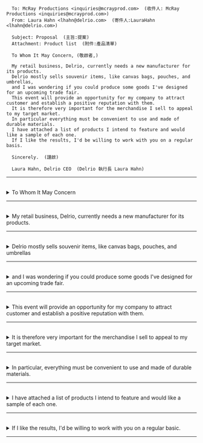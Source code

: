 ```
  To: McRay Productions <inquiries@mcrayprod.com>  (收件人: McRay Productions <inquiries@mcrayprod.com>)
  From: Laura Hahn <lhahn@delrio.com>  (寄件人:LauraHahn <lhahn@delrio.com>)
  
  Subject: Proposal  (主旨:提案)  
  Attachment: Product list  (附件:產品清單)
  
  To Whom It May Concern, (敬啟者,)
  
  My retail business, Delrio, currently needs a new manufacturer for its products.
  Delrio mostly sells souvenir items, like canvas bags, pouches, and umbrellas, 
  and I was wondering if you could produce some goods I've designed for an upcoming trade fair.
  This event will provide an opportunity for my company to attract customer and establish a positive reputation with them. 
  It is therefore very important for the merchandise I sell to appeal to my target market. 
  In particular everything must be convenient to use and made of durable materials. 
  I have attached a list of products I intend to feature and would like a sample of each one. 
  If I like the results, I'd be willing to work with you on a regular basis.
  
  Sincerely.  (謹啟)
  
  Laura Hahn, Delrio CEO  (Delrio 執行長 Laura Hahn)
```

---
<br>

<details>
  <summary>
    To Whom It May Concern
  </summary>

  - "To Whom"：引導介詞片語，用來表示信函的收件人。
  - "It"：代名詞，指代信函的主題或內容。
  - 可以這樣理解  ⇒  It may concern you  ( 這封信可能與你有關 )
    - 換成關係代名詞  ⇒ you that it may concern ( 這封信可能有關的你 )
    - 只是例句是用 who 而已。
</details>

---
<br>

<details>
  <summary>
    My retail business, Delrio, currently needs a new manufacturer for its products.
  </summary>

  - 主詞： "My retail business, Delrio"，这是一个名词短语，其中包括主詞 "My retail business" 和同位语 "Delrio"，表示这个业务的名称。
  - 动词： "currently needs"，表示需求或需要。
  - 受詞： "a new manufacturer for its products"，是動詞的受詞，表示需要什麼，即一家新的製造商。
  - 單字 :
    1. My - 代名詞，表示屬於某人的，這裡是表示屬於"retail business"的。
    2. retail - 形容詞，表示零售的。
    3. business - 名詞，表示業務或生意。
    4. Delrio - 公司名稱，擔任主語。
    5. a - 不定冠詞，表示一個。
    6. new - 形容詞，表示新的。
    7. manufacturer - 這裡是指製造商。
    8. currently - 副詞，表示目前，現在。
    9. for - 介詞，表示目的或用途。
    10. its - 代名詞，表示"retail business"的，指代前面的業務。
    11. products - 名詞，表示產品。

  > 总结，这个句子描述了 "My retail business, Delrio" 目前需要一家新的制造商来制造其产品。
</details>

---
<br>

<details>
  <summary>
    Delrio mostly sells souvenir items, like canvas bags, pouches, and umbrellas
  </summary>

  - 主詞 : Delrio - 公司名稱。
  - 動詞 : sells - 動詞，表示銷售的動作。
  - 受詞 : souvenir items，是動詞的受詞，描述主詞銷售的產品類型，即紀念品。
  - 單字 :
    - souvenir - 名詞，指的是紀念品或紀念性物品。
    - items - 名詞，表示物品或項目。
    - like - 介詞，表示類似的，例如。
    - canvas - 名詞，表示帆布。
    - bags - 名詞，表示袋子。
    - pouches - 名詞，表示小袋，是 pouch 的複數型。
    - and - 連詞，表示和。
    - umbrellas - 名詞，表示雨傘。
    - mostly - 副詞，表示主要或大部分。
  > 這句話描述了Delrio公司主要銷售紀念品，並列舉了一些例子，包括帆布袋、小袋和雨傘等物品。
</details>

---
<br>

<details>
  <summary>
    and I was wondering if you could produce some goods I've designed for an upcoming trade fair.
  </summary>

  - 主詞 : I 代名詞，表示發話者自己。
  - 動詞 : was wondering 是過去進行時的動詞片語，表示說話者過去的思考狀態。
  - 受詞 : if you could produce some goods I've designed for an upcoming trade fair
    - 形容詞子是 : I've designed for an upcoming trade fair，，用于修饰 "some goods"。这个形容词从句提供了更多关于 "some goods" 的信息，说明这些商品是由说话者自己设计的，而且是为了参加即将到来的贸易展会而设计的。
  - 單字 :
    - was - 動詞，表示過去式的"be"動詞，用來表示狀態或行為。
    - wondering - wonder 的现在分词，表示思考或疑惑。
    - if - 連詞，引導條件子句，表示是否。
    - you - 代名詞，表示對方，這裡是指對方（製造商）。
    - could - 助動詞，表示能力或請求。
    - produce - 動詞，表示生產。
    - some - 限定詞，表示一些。
    - goods - 名詞，表示商品或貨物。
    - I've - 縮寫，表示"I have"的縮寫，意為"我已經"。
    - designed - 動詞，表示設計。
    - for - 介詞，表示目的。
    - an - 不定冠詞，表示一個。
    - upcoming - 形容詞，表示即將來臨的。
    - trade - 名詞，表示貿易或交易。
    - fair - 名詞，表示展覽會或博覽會。
  > 這句話表達了發話者的需求，希望對方（製造商）能夠生產一些自己設計的商品，用於即將舉行的商業展覽。
</details>

---
<br>

<details>
  <summary>
    This event will provide an opportunity for my company to attract customer and establish a positive reputation with them.
  </summary>

  - 主詞 : This event（這個活動）
    - This 代名詞，表示這個。
    - event 名詞，表示活動或事件。
  - 動詞 : will provide 是未來時態的動詞片語，表示未來的行動。
    - will 助動詞，表示未來時態。
    - provide 動詞，表示提供。
  - 受詞 :  "an opportunity for my company to attract customers and establish a positive reputation with them"，表示提供的机会，以及该机会的具体内容。
    - an 不定冠詞，表示一個。
    - opportunity 名詞，表示機會。
    - for 介詞，表示目的或用途。
    - my 代名詞，表示屬於發話者的。
    - company 名詞，表示公司。
    - to 不定式標誌，引導不定式短語。
    - attract 動詞，表示吸引。
    - customer 名詞，表示顧客。
    - and 連詞，表示和。
    - establish 動詞，表示建立。
    - a 不定冠詞，表示一個。
    - positive 形容詞，表示正面的。
    - reputation 這裡是指 "聲譽"。
    - them 是代词，指的是顾客。
> 总结，这个句子表达了某个事件将为说话者的公司提供一个机会，即吸引顾客并建立积极的声誉。
</details>

---
<br>

<details>
  <summary>
    It is therefore very important for the merchandise I sell to appeal to my target market.
  </summary>

  - 主詞 : It 代名詞，引導句子，用來表示不特定的主題。
  - 動詞 : is 動詞，表示狀態或存在，這裡與 "It" 匹配。
  - therefore 副詞，表示因此或所以，引導結論或原因。
  - 補語 : very important 是形容詞片語。
    - very 副詞，表示非常。
    - important - 形容詞，表示重要的。
  - 修飾語 : for the merchandise (that) I sell to appeal to my target market
    - 形容詞子句 : that I sell to appeal to my target market
    - for 介詞，表示目的或用途。
    - the 定冠詞，表示特定的，這裡是指特定的"merchandise"。
    - merchandise 名詞，表示商品或貨物。
    - I 代名詞，表示發話者自己。
    - sell 動詞，表示出售。
    - to 介詞，表示方向或目標。
    - appeal 動詞，表示吸引。
    - my 代名詞，表示屬於發話者的。
    - target 名詞，表示目標。
    - market 名詞，表示市場。
  > 這句話表達了一個觀點，即為了吸引發話者的目標市場，他出售的商品非常重要。
</details>

---
<br>

<details>
  <summary>
     In particular, everything must be convenient to use and made of durable materials.
  </summary>

  - 意見副詞  :  In particular ( 尤其 )
    1. In - 介詞，引導介詞片語。
    2. particular - 形容詞，表示特別的。
  - 主詞 everything 代名詞，表示所有事物。
  - 動詞 : must be 是情態動詞，表示必須的條件。
    - must 情態動詞，表示必須。
    - be 動詞，表示狀態或存在。
  - 補語 : convenient to use and made of durable materials，表示所有事物必须满足的条件。
    - "Convenient to use" 是形容 "everything" 的一种特性，表示一切事物必须方便使用。
    - "Made of durable materials" 也是形容 "everything" 的另一种特性，表示一切事物必须由耐用的材料制成。
    - to 介詞，表示目的或用途。
    - use 名詞，表示使用；動詞，表示使用。
    - and 連詞，表示和。
    - made 動詞的過去分詞形式，表示製成。
    - of 介詞，表示材料的成分。
    - durable 形容詞，表示耐用的。
    - materials 名詞，表示材料。
</details>

---
<br>

<details>
  <summary>
     I have attached a list of products I intend to feature and would like a sample of each one.
  </summary>

  - 主要子句 : I have attached a list of products I intend to feature
    - 主詞 I 代名詞，表示發話者自己。
    - 動詞 "have attached" 是動詞片語，表示過去完成時，表示先前已經附上。
    - 受詞 : a list of products (that) I intend to feature
      - a list of products 指的是已附上的產品清單。
          - a - 不定冠詞，表示一個。
          - list - 名詞，表示清單。
          - of - 介詞，表示屬於某個清單的一部分。
          - products - 名詞，表示產品。
      - 形容詞子句 : that I intend to feature
          - I - 代名詞，表示發話者自己。
          - intend - 動詞，表示打算或計劃。
          - to - 不定式標誌，引導不定式短語。
          - feature - 動詞，表示展示或特點。
  
  - 對等子句 : and would like a sample of each one
    - 主詞 I，因為跟主要子句重複所以省略。
    - 動詞 would like 表示願望或要求。
    - 受詞 a sample of each one
      - a - 不定冠詞，表示一個。
      - sample - 名詞，表示樣本。
      - of - 介詞，表示屬於某個樣本的一部分。
      - each - 代名詞，表示每一個。
      - one - 代名詞，表示一個。
        
  > 總的來說，這個句子表達了說話者已經附上了一個產品清單，並且打算展示這些產品。同時，說話者希望能夠得到每個產品的樣品。
</details>

---
<br>

<details>
  <summary>
    If I like the results, I'd be willing to work with you on a regular basic.
  </summary>

  - 從屬子句 If I like the results
    - If 連詞，引導條件子句。
    - 主詞 I 代名詞，表示發話者自己。
    - 動詞 like 動詞，表示喜歡或喜愛。
    - 受詞 the results
    - the 定冠詞，表示特定的。
    - results 名詞，表示結果。
    
  - 主要子句 I'd be willing to work with you on a regular basis.
    - 主詞 I'd 是 "I would" 的縮寫，表示未來可能的行動
    - 動詞 would be
    - 補語 willing 形容詞，表示願意的
    - 修飾語 to work with you on a regular basis.
        - to 介詞，引導不定式短語。
        - work 動詞，表示工作或合作。
        - with 介詞，表示與某人合作。
        - you 代名詞，表示對方。
        - "on a regular basis" 是介詞片語，表示定期地。
            - on 介詞，表示在某種情況下。
            - a 不定冠詞，表示一個。
            - regular 形容詞，表示定期的。
            - basis 名詞，表示基礎或基礎。

  > 這個句子表示，如果發話者喜歡結果，他會願意與對方在定期的基礎上合作。
</details>

---
<br>
